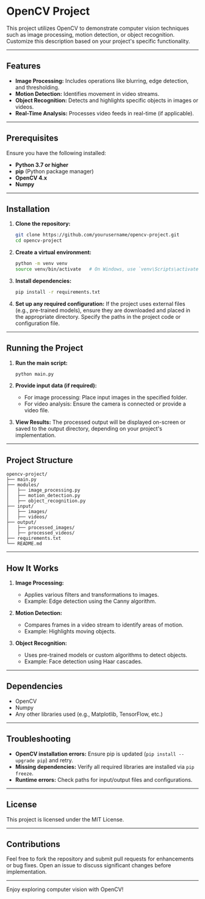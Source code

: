 # OpenCV Project

This project utilizes OpenCV to demonstrate computer vision techniques such as image processing, motion detection, or object recognition. Customize this description based on your project's specific functionality.

---

## Features
- **Image Processing:** Includes operations like blurring, edge detection, and thresholding.
- **Motion Detection:** Identifies movement in video streams.
- **Object Recognition:** Detects and highlights specific objects in images or videos.
- **Real-Time Analysis:** Processes video feeds in real-time (if applicable).

---

## Prerequisites

Ensure you have the following installed:

- **Python 3.7 or higher**
- **pip** (Python package manager)
- **OpenCV 4.x**
- **Numpy**

---

## Installation

1. **Clone the repository:**
   ```bash
   git clone https://github.com/yourusername/opencv-project.git
   cd opencv-project
   ```

2. **Create a virtual environment:**
   ```bash
   python -m venv venv
   source venv/bin/activate   # On Windows, use `venv\Scripts\activate`
   ```

3. **Install dependencies:**
   ```bash
   pip install -r requirements.txt
   ```

4. **Set up any required configuration:**
   If the project uses external files (e.g., pre-trained models), ensure they are downloaded and placed in the appropriate directory. Specify the paths in the project code or configuration file.

---

## Running the Project

1. **Run the main script:**
   ```bash
   python main.py
   ```

2. **Provide input data (if required):**
   - For image processing: Place input images in the specified folder.
   - For video analysis: Ensure the camera is connected or provide a video file.

3. **View Results:**
   The processed output will be displayed on-screen or saved to the output directory, depending on your project's implementation.

---

## Project Structure

```
opencv-project/
├── main.py
├── modules/
│   ├── image_processing.py
│   ├── motion_detection.py
│   ├── object_recognition.py
├── input/
│   ├── images/
│   ├── videos/
├── output/
│   ├── processed_images/
│   ├── processed_videos/
├── requirements.txt
└── README.md
```

---

## How It Works

1. **Image Processing:**
   - Applies various filters and transformations to images.
   - Example: Edge detection using the Canny algorithm.

2. **Motion Detection:**
   - Compares frames in a video stream to identify areas of motion.
   - Example: Highlights moving objects.

3. **Object Recognition:**
   - Uses pre-trained models or custom algorithms to detect objects.
   - Example: Face detection using Haar cascades.

---

## Dependencies

- OpenCV
- Numpy
- Any other libraries used (e.g., Matplotlib, TensorFlow, etc.)

---

## Troubleshooting

- **OpenCV installation errors:** Ensure pip is updated (`pip install --upgrade pip`) and retry.
- **Missing dependencies:** Verify all required libraries are installed via `pip freeze`.
- **Runtime errors:** Check paths for input/output files and configurations.

---

## License

This project is licensed under the MIT License.

---

## Contributions

Feel free to fork the repository and submit pull requests for enhancements or bug fixes. Open an issue to discuss significant changes before implementation.

---

Enjoy exploring computer vision with OpenCV!
